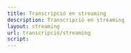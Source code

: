 ```yaml
---
title: Transcripció en streaming
description: Transcripció en streaming
layout: streaming
url: transcripció/streaming
script:
---
```

